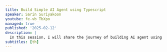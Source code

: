 ```yaml
---
title: Build Simple AI Agent using Typescript
speaker: Sarin Suriyakoon
youtube: fe-vb_TbXpo
managed: true
published: '2025-02-12'
description: |
  In this session, I will share the journey of building AI agent using Typescript. The tech stack I use is Next.js, OpenAI API. To be specific, the prompt I use is called ReAct prompting pattern.
subtitles: [th]
---
```

